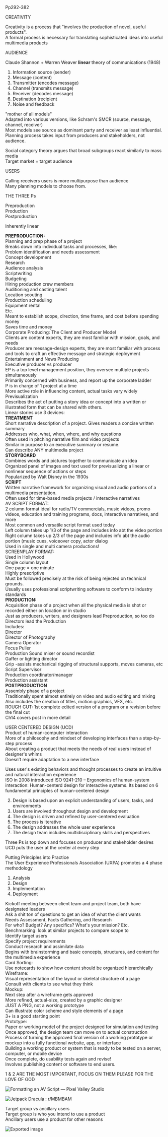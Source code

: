 Pp292-382

CREATIVITY
 
Creativity is a process that "involves the production of novel, useful products".  
A formal process is necessary for translating sophisticated ideas into useful multimedia products
 
AUDIENCE
 
Claude Shannon + Warren Weaver **linear** theory of communications (1948)

1. Information source (sender)
2. Message (content)
3. Transmitter (encodes message)
4. Channel (transmits message)
5. Receiver (decodes message)
6. Destination (recipient
7. Noise and feedback

"mother of all models"  
Adapted into various versions, like Schram's SMCR (source, message, channel, receiver)  
Most models see source as dominant party and receiver as least influential.  
Planning process takes input from producers and stakeholders, not audience.
 
Social category theory argues that broad subgroups react similarly to mass media  
Target market = target audience
 
USERS
 
Calling receivers users is more multipurpose than audience  
Many planning models to choose from.
 
THE THREE Ps
 
Preproduction  
Production  
Postproduction
 
Inherently linear
 
**PREPRODUCTION:**  
Planning and prep phase of a project  
Breaks down into individual tasks and processes, like:  
Problem identification and needs assessment  
Concept development  
Research  
Audience analysis  
Scriptwriting  
Budgeting  
Hiring production crew members  
Auditioning and casting talent  
Location scouting  
Production scheduling  
Equipment rental  
Etc.  
Meant to establish scope, direction, time frame, and cost before spending money  
Saves time and money  
Corporate Producing: The Client and Producer Model  
Clients are content experts, they are most familiar with mission, goals, and needs  
Producer are message-design experts, they are most familiar with process and tools to craft an effective message and strategic deployment  
Entertainment and News Producing  
Executive producer vs producer  
EP is a top level management position, they oversee multiple projects simultaneously  
Primarily concerned with business, and report up the corporate ladder  
P is in charge of 1 project at a time  
More active role in influencing content, actual tasks vary widely  
Previsualization  
Describes the act of putting a story idea or concept into a written or illustrated form that can be shared with others.  
Linear stories use 3 devices:  
**TREATMENT**  
Short narrative description of a project. Gives readers a concise written summary  
Addresses who, what, when, where, and why questions  
Often used in pitching narrative film and video projects  
Similar in purpose to an executive summary or resume.  
Can describe ANY multimedia project  
**STORYBOARD**  
Combines words and pictures together to communicate an idea  
Organized panel of images and text used for previsualizing a linear or nonlinear sequence of actions or steps  
Popularized by Walt Disney in the 1930s  
**SCRIPT**  
Written narrative framework for organizing visual and audio portions of a multimedia presentation.  
Often used for time-based media projects / interactive narratives  
AV SCRIPT FORMAT:  
2 column format ideal for radio/TV commercials, music videos, promo videos, education and training programs, docs, interactive narratives, and more  
Most common and versatile script format used today  
Left column takes up 1/3 of the page and includes info abt the video portion  
Right column takes up 2/3 of the page and includes info abt the audio portion (music cues, voiceover copy, actor dialog  
Used in single and multi camera productions!  
SCREENPLAY FORMAT:  
Used in Hollywood  
Single column layout  
One page = one minute  
Highly prescriptive  
Must be followed precisely at the risk of being rejected on technical grounds.  
Usually uses professional scriptwriting software to conform to industry standards  
**PRODUCTION:**  
Acquisition phase of a project when all the physical media is shot or recorded either on location or in studio  
Just as producers, writers, and designers lead Preproduction, so too do Directors lead the Production  
Includes:  
Director  
Director of Photography  
Camera Operator  
Focus Puller  
Production Sound mixer or sound recordist  
Gaffer or lighting director  
Grip -assists mechanical rigging of structural supports, moves cameras, etc  
Script Supervisor  
Production coordinator/manager  
Production assistant  
**POSTPRODUCTION**  
Assembly phase of a project  
Traditionally spent almost entirely on video and audio editing and mixing  
Also includes the creation of titles, motion graphics, VFX, etc.  
ROUGH CUT: 1st complete edited version of a program or a revision before the final cut  
Ch14 covers post in more detail
 
USER CENTERED DESIGN (UCD)  
Product of human-computer interaction  
More of a philosophy and mindset of developing interfaces than a step-by-step process  
About creating a product that meets the needs of real users instead of designer's whims  
Doesn’t require adaptation to a new interface

Uses user's existing behaviors and thought processes to create an intuitive and natural interaction experience  
ISO in 2008 introduced ISO 9241-210 – Ergonomics of human-system interaction: Human-centerd design for interactive systems. Its based on 6 fundamental principles of human-centered design

2. Design is based upon an explicit understanding of users, tasks, and environments
3. Users are involved throughout design and development
4. The design is driven and refined by user-centered evaluation
5. The process is iterative
6. The design addresses the whole user experience
7. The design team includes multidisciplinary skills and perspectives
 
Three Ps is top down and focuses on producer and stakeholder desires  
UCD puts the user at the center at every step
 
Putting Principles into Practice  
The User Experience Professionals Association (UXPA) promotes a 4 phase methodology

1. Analysis
2. Design
3. Implementation
4. Deployment

Kickoff meeting between client team and project team, both have designated leaders  
Ask a shit ton of questions to get an idea of what the client wants  
Needs Assessment, Facts Gathering, and Research  
For who? Budget? Any specifics? What's your mission? Etc.  
Benchmarking: look at similar projects to compare scope to  
Identify target users  
Specify project requirements  
Conduct research and assimilate data  
Begins with brainstorming and basic concepts, structures, and content for the multimedia experience  
Card Sorting:  
Use notecards to show how content should be organized hierarchically  
Wireframe:  
Visual representation of the layout or skeletal structure of a page  
Consult with clients to see what they think  
Mockup:  
Next step after a wireframe gets approved  
More refined, actual-size, created by a graphic designer  
JUST A PNG, not a working prototype  
Can illustrate color scheme and style elements of a page  
3+ is a good starting point  
Prototype:  
Paper or working model of the project designed for simulation and testing  
Once approved, the design team can move on to actual construction  
Process of turning the approved final version of a working prototype or mockup into a fully functional website, app, or interface  
Building a working product or system that is ready to be tested on a server, computer, or mobile device  
Once complete, do usability tests again and revise!  
Involves publishing content or software to end users.
   

1 & 2 ARE THE MOST IMPORTANT, FOCUS ON THEM PLEASE FOR THE LOVE OF GOD
   

![Formatting an AV Script — Pixel Valley Studio](Exported%20image%2020240525202857-0.png)

![Jetpack Dracula : r/MBMBAM](Exported%20image%2020240525202857-1.jpeg)

Target group vs ancillary users  
Target group is who you intend to use a product  
Ancillary users use a product for other reasons

![Exported image](Exported%20image%2020240525202857-2.png)